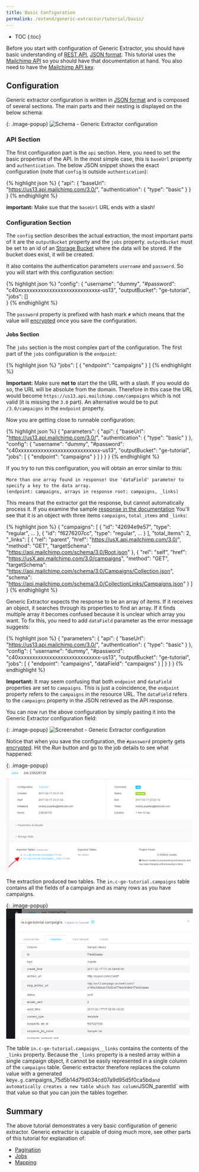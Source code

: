 ```yaml
---
title: Basic Configuration
permalink: /extend/generic-extractor/tutorial/basic/
---
```


* TOC
{:toc}

Before you start with configuration of Generic Extractor, you should have basic understanding
of [REST API](/extend/generic-extractor/tutorial/rest/), 
[JSON format](/extend/generic-extractor/tutorial/json/). This tutorial uses the 
[Mailchimp API](http://developer.mailchimp.com/documentation/mailchimp/reference/overview/) so
you should have that documentation at hand. You also need to have the 
[Mailchimp API key](/extend/generic-extractor/tutorial/#get-started).

## Configuration
Generic extractor configuration is written in [JSON format](/extend/generic-extractor/tutorial/json/) 
and is composed of several sections. The main parts and their nesting is displayed on the below schema:

{: .image-popup}
![Schema - Generic Extractor configuration](todo)

### API Section
The first configuration part is the `api` section. Here, you need to set the 
basic properties of the API. In the most simple case, this is 
`baseUrl` property and `authentication`. The below JSON snippet shows the 
exact configuration (note that `config` is outside `authentication`):

{% highlight json %}
{
    "api": {
        "baseUrl": "https://us13.api.mailchimp.com/3.0/",
        "authentication": {
            "type": "basic"
        }
    }
}
{% endhighlight %}

**important:** Make sue that the `baseUrl` URL ends with a slash!

### Configuration Section
The `config` section describes the actual extraction, the most important parts of it are 
the `outputBucket` property and the `jobs` property. `outputBucket` must be set to an id 
of an [Storage Bucket](https://help.keboola.com/storage/buckets/) where the data will be stored.
If the bucket does exist, it will be created. 

It also contains the authentication parameters `username` and `password`. So you will
start with this configuration section:

{% highlight json %}
"config": {
    "username": "dummy",
    "#password": "c40xxxxxxxxxxxxxxxxxxxxxxxxxxxxx-us13",
    "outputBucket": "ge-tutorial",
    "jobs": []    
}
{% endhighlight %}

The `password` property is prefixed with hash mark `#` which means that the 
value will [encrypted](https://developers.keboola.com/overview/encryption/) once 
you save the configuration. 

#### Jobs Section
The `jobs` section is the most complex part of the configuration. The first part
of the `jobs` configuration is the `endpoint`:

{% highlight json %}
"jobs": [
    {
        "endpoint": "campaigns"
    }
]
{% endhighlight %}

**Important:** Make sure **not to** start the the URL with a slash. If you would do so, the URL 
will be absolute from the domain. Therefore in this case the URL would become
`https://us13.api.mailchimp.com/campaigns` which is not valid (it is missing the `3.0` part).
An alternative would be to put `/3.0/campaigns` in the `endpoint` property.

Now you are getting close to runnable configuration:

{% highlight json %}
{
    "parameters": {
        "api": {
            "baseUrl": "https://us13.api.mailchimp.com/3.0/",
            "authentication": {
                "type": "basic"
            }
        },
        "config": {
            "username": "dummy",
            "#password": "c40xxxxxxxxxxxxxxxxxxxxxxxxxxxxx-us13",
            "outputBucket": "ge-tutorial",
            "jobs": [
                {
                    "endpoint": "campaigns"
                }
            ]
        }
    }
}
{% endhighlight %}

If you try to run this configuration, you will obtain an error similar to this:

    More than one array found in response! Use 'dataField' parameter to specify a key to the data array. 
    (endpoint: campaigns, arrays in response root: campaigns, _links) 

This means that the extractor got the response, but cannot automatically process it. If you examine the 
sample [response in the documentation](http://developer.mailchimp.com/documentation/mailchimp/reference/campaigns/#)
You'll see that it is an object with three items `campaigns`, `total_items` and `_links`:

{% highlight json %}
{
  "campaigns": [
    {
      "id": "42694e9e57",
      "type": "regular",
      ...
    },
    {
      "id": "f6276207cc",
      "type": "regular",
      ...
    }
  ],
  "total_items": 2,
  "_links": [
    {
      "rel": "parent",
      "href": "https://usX.api.mailchimp.com/3.0/",
      "method": "GET",
      "targetSchema": "https://api.mailchimp.com/schema/3.0/Root.json"
    },
    {
      "rel": "self",
      "href": "https://usX.api.mailchimp.com/3.0/campaigns",
      "method": "GET",
      "targetSchema": "https://api.mailchimp.com/schema/3.0/Campaigns/Collection.json",
      "schema": "https://api.mailchimp.com/schema/3.0/CollectionLinks/Campaigns.json"
    }
  ]
}
{% endhighlight %}

Generic Extractor expects the response to be an array of items. If it receives an object, it
searches through its properties to find an array. If it finds multiple array it becomes confused
because it is unclear which array you want. To fix this, you need to add `dataField` parameter
as the error message suggests:

{% highlight json %}
{
    "parameters": {
        "api": {
            "baseUrl": "https://us13.api.mailchimp.com/3.0/",
            "authentication": {
                "type": "basic"
            }
        },
        "config": {
            "username": "dummy",
            "#password": "c40xxxxxxxxxxxxxxxxxxxxxxxxxxxxx-us13",
            "outputBucket": "ge-tutorial",
            "jobs": [
                {
                    "endpoint": "campaigns",
                    "dataField": "campaigns"
                }
            ]
        }
    }
}
{% endhighlight %}

**Important:** It may seem confusing that both `endpoint` and `dataField` properties are set to `campaigns`. 
This is just a coincidence, the `endpoint` property refers to the `campaigns` in the resource URL. 
The `dataField` refers to the `campaigns` property in the JSON retrieved as the API response.

You can now run the above configuration by simply pasting it into the Generic Extractor configuration field:

{: .image-popup}
![Screenshot - Generic Extractor configuration](/extend/generate-extractor/tutorial/config-1.png)

Notice that when you save the configuration, the `#password` property gets 
[encrypted](https://developers.keboola.com/overview/encryption/).
Hit the *Run* button and go to the job details to see what happened:

{: .image-popup}
![Screenshot - Generic Extractor job](/extend/generic-extractor/tutorial/job-1.png)

The extraction produced two tables. The `in.c-ge-tutorial.campaigns` table contains all the 
fields of a campaign and as many rows as you have campaigns. 

{: .image-popup}
![Screenshot - Campaigns Table](/extend/generic-extractor/tutorial/table-campaigns-sample.png)

The table `in.c-ge-tutorial.campaigns__links`
contains the contents of the `_links` property. Because the `_links` property is a nested array 
within a single campaign object, it cannot be easily represented in a single column of the
`campaigns` table. Generic extractor therefore replaces the column value with a generated key`
e.g. `campaigns_75d5b14d79d034cd07a9d95d5f0ca5bd` and automatically creates a new table
which has column `JSON_parentId` with that value so that you can join the tables together.

## Summary
The above tutorial demonstrates a very basic configuration of generic extractor. Generic 
extractor is capable of doing much more, see other parts of this tutorial for 
explanation of:

- [Pagination](/extend/generic-extractor/tutorial/pagination/)
- [Jobs](/extend/generic-extractor/tutorial/jobs/)
- [Mapping](/extend/generic-extractor/tutorial/mapping/)
